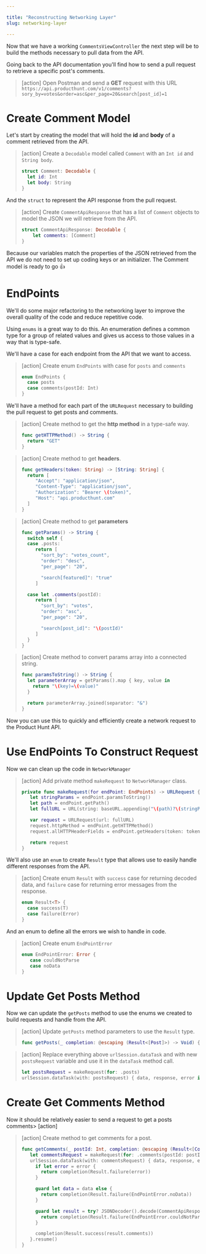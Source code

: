 ```yaml
---

title: "Reconstructing Networking Layer"
slug: networking-layer

---
```


Now that we have a working `CommentsViewController` the next step will be to build the methods necessary to pull data from the API.

Going back to the API documentation you'll find how to send a pull request to retrieve a specific post's comments.

> [action]
> Open Postman and send a **GET** request with this URL
> `https://api.producthunt.com/v1/comments?sory_by=votes&order=asc&per_page=20&search[post_id]=1`
>

# Create Comment Model

Let's start by creating the model that will hold the **id** and **body** of a comment retrieved from the API.

> [action]
> Create a `Decodable` model called `Comment` with an `Int id` and `String body`.
>
> ```swift
> struct Comment: Decodable {
>   let id: Int
>   let body: String
> }
> ```

And the `struct` to represent the API response from the pull request.

> [action]
> Create `CommentApiResponse` that has a list of `Comment` objects to model the JSON we will retrieve from the API.
>
> ```swift
> struct CommentApiResponse: Decodable {
>     let comments: [Comment]
> }
> ```

Because our variables match the properties of the JSON retrieved from the API we do not need to set up coding keys or an initializer. The Comment model is ready to go 👍

# EndPoints

We'll do some major refactoring to the networking layer to improve the overall quality of the code and reduce repetitive code.

Using `enums` is a great way to do this. An enumeration defines a common type for a group of related values and gives us access to those values in a way that is type-safe.

We'll have a case for each endpoint from the API that we want to access.

> [action]
> Create enum `EndPoints` with case for `posts` and `comments`
>
> ```swift
> enum EndPoints {
>   case posts
>   case comments(postId: Int)
> }
> ```

We'll have a method for each part of the `URLRequest` necessary to building the pull request to get posts and comments.

> [action]
> Create method to get the **http method** in a type-safe way.
>
> ```swift
> func getHTTPMethod() -> String {
>   return "GET"
> }
> ```

> [action]
> Create method to get **headers**.
>
> ```swift
> func getHeaders(token: String) -> [String: String] {
>   return [
>      "Accept": "application/json",
>      "Content-Type": "application/json",
>      "Authorization": "Bearer \(token)",
>      "Host": "api.producthunt.com"
>   ]
> }
> ```

> [action]
> Create method to get **parameters**
>
> ```swift
> func getParams() -> String {
>   switch self {
>   case .posts:
>      return [
>        "sort_by": "votes_count",
>        "order": "desc",
>        "per_page": "20",
>
>        "search[featured]": "true"
>      ]
>
>   case let .comments(postId):
>      return [
>        "sort_by": "votes",
>        "order": "asc",
>        "per_page": "20",
>
>        "search[post_id]": "\(postId)"
>      ]
>   }
> }
> ```

> [action]
> Create method to convert params array into a connected string.
>
> ```swift
> func paramsToString() -> String {
>   let parameterArray = getParams().map { key, value in
>     return "\(key)=\(value)"
>   }
>
>   return parameterArray.joined(separator: "&")
> }
> ```

Now you can use this to quickly and efficiently create a network request to the Product Hunt API.

# Use EndPoints To Construct Request

Now we can clean up the code in `NetworkManager`

> [action]
> Add private method `makeRequest` to `NetworkManager` class.
>
> ```swift
> private func makeRequest(for endPoint: EndPoints) -> URLRequest {
>    let stringParams = endPoint.paramsToString()
>    let path = endPoint.getPath()
>    let fullURL = URL(string: baseURL.appending("\(path)?\(stringParams)"))!
>
>    var request = URLRequest(url: fullURL)
>    request.httpMethod = endPoint.getHTTPMethod()
>    request.allHTTPHeaderFields = endPoint.getHeaders(token: token)
>
>    return request
> }
> ```

We'll also use an `enum` to create `Result` type that allows use to easily handle different responses from the API.

> [action]
> Create enum `Result` with `success` case for returning decoded data, and `failure` case for returning error messages from the response.
>
> ```swift
> enum Result<T> {
>   case success(T)
>   case failure(Error)
> }
> ```

And an enum to define all the errors we wish to handle in code.

> [action]
> Create enum `EndPointError`
>
> ```swift
> enum EndPointError: Error {
>    case couldNotParse
>    case noData
> }
> ```

# Update Get Posts Method

Now we can update the `getPosts` method to use the enums we created to build requests and handle from the API.

> [action]
> Update `getPosts` method parameters to use the `Result` type.
>
> ```swift
> func getPosts(_ completion: @escaping (Result<[Post]>) -> Void) {
> ```

> [action]
> Replace everything above `urlSession.dataTask` and with new `postsRequest` variable and use it in the `dataTask` method call.
>
> ```swift
> let postsRequest = makeRequest(for: .posts)
> urlSession.dataTask(with: postsRequest) { data, response, error in
> ```

# Create Get Comments Method

Now it should be relatively easier to send a request to get a posts comments> [action]

> [action]
> Create method to get comments for a post.
>
> ```swift
> func getComments(_ postId: Int, completion: @escaping (Result<[Comment]>) -> Void) {
>    let commentsRequest = makeRequest(for: .comments(postId: postId))
>    urlSession.dataTask(with: commentsRequest) { data, response, error in
>      if let error = error {
>        return completion(Result.failure(error))
>      }
>
>      guard let data = data else {
>        return completion(Result.failure(EndPointError.noData))
>      }
>
>      guard let result = try? JSONDecoder().decode(CommentApiResponse.self, from: data) else {
>        return completion(Result.failure(EndPointError.couldNotParse))
>      }
>
>      completion(Result.success(result.comments))
>    }.resume()
> }
> ```
